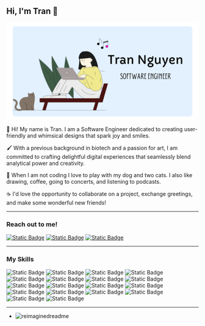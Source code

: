 ## Hi, I'm Tran 👋
![Banner Image](/banner-image-update.png)

🌻  Hi! My name is Tran. I am a Software Engineer dedicated to creating user-friendly and whimsical designs that spark joy and smiles.

🖌️  With a previous background in biotech and a passion for art, I am committed to crafting delightful digital experiences that seamlessly blend analytical power and creativity.

🐶  When I am not coding I love to play with my dog and two cats. I also like drawing, coffee, going to concerts, and listening to podcasts.

☕️  I'd love the opportunity to collaborate on a project, exchange greetings, and make some wonderful new friends!


---


### Reach out to me!
<a href='https://iamtran.netlify.app/'>![Static Badge](https://img.shields.io/badge/Personal_Website-pink?style=for-the-badge)</a>
<a href='https://www.linkedin.com/in/tran-huynh-nguyen/' target='_blank'>![Static Badge](https://img.shields.io/badge/LinkedIn-blue?style=for-the-badge&logo=linkedin)</a>
<a href='https://github.com/kalyntn97'>![Static Badge](https://img.shields.io/badge/GitHub-black?style=for-the-badge&logo=github)</a>


---


### My Skills
![Static Badge](https://img.shields.io/badge/React-blue?style=for-the-badge&logo=react)
![Static Badge](https://img.shields.io/badge/ReactRouter-orange?style=for-the-badge&logo=reactrouter)
![Static Badge](https://img.shields.io/badge/JavaScript-lightyellow?style=for-the-badge&logo=javascript)
![Static Badge](https://img.shields.io/badge/python-lightgreen?style=for-the-badge&logo=python)
![Static Badge](https://img.shields.io/badge/typescript-skyblue?style=for-the-badge&logo=typescript)
![Static Badge](https://img.shields.io/badge/Sass-lightpink?style=for-the-badge&logo=sass)
![Static Badge](https://img.shields.io/badge/css3-black?style=for-the-badge&logo=css3)
![Static Badge](https://img.shields.io/badge/HTML5-orange?style=for-the-badge&logo=html5)
![Static Badge](https://img.shields.io/badge/MongoDB-green?style=for-the-badge&logo=mongodb)
![Static Badge](https://img.shields.io/badge/Mongoose-gray?style=for-the-badge&logo=mongoose)
![Static Badge](https://img.shields.io/badge/Django-purple?style=for-the-badge&logo=django)
![Static Badge](https://img.shields.io/badge/Express.js-white?style=for-the-badge&logo=express)
![Static Badge](https://img.shields.io/badge/EJS-blue?style=for-the-badge)
![Static Badge](https://img.shields.io/badge/Node.js-white?style=for-the-badge&logo=nodedotjs)
![Static Badge](https://img.shields.io/badge/Postman-lightyellow?style=for-the-badge&logo=postman)
![Static Badge](https://img.shields.io/badge/git-white?style=for-the-badge&logo=git)
![Static Badge](https://img.shields.io/badge/github-black?style=for-the-badge&logo=github)
![Static Badge](https://img.shields.io/badge/VSCode-blue?style=for-the-badge&logo=vscode)


---


- <img src="https://myreadme.vercel.app/api/embed/kalyntn97?panels=userstatistics,toprepositories,toplanguages,commitgraph" alt="reimaginedreadme" />
